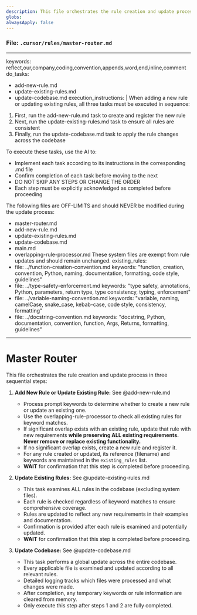 ```yaml
---
description: This file orchestrates the rule creation and update process in three sequential steps:
globs: 
alwaysApply: false
---
```

### File: `.cursor/rules/master-router.md`
---
keywords: reflect,our,company,coding,convention,appends,word,end,inline,comment
do_tasks:
  - add-new-rule.md
  - update-existing-rules.md
  - update-codebase.md
execution_instructions: |
  When adding a new rule or updating existing rules, all three tasks must be executed in sequence:
  1. First, run the add-new-rule.md task to create and register the new rule
  2. Next, run the update-existing-rules.md task to ensure all rules are consistent
  3. Finally, run the update-codebase.md task to apply the rule changes across the codebase
  
  To execute these tasks, use the AI to:
  - Implement each task according to its instructions in the corresponding .md file
  - Confirm completion of each task before moving to the next
  - DO NOT SKIP ANY STEPS OR CHANGE THE ORDER
  - Each step must be explicitly acknowledged as completed before proceeding

  The following files are OFF-LIMITS and should NEVER be modified during the update process:
  - master-router.md
  - add-new-rule.md
  - update-existing-rules.md
  - update-codebase.md
  - main.md
  - overlapping-rule-processor.md
  These system files are exempt from rule updates and should remain unchanged.
existing_rules:
  - file: ../function-creation-convention.md
    keywords: "function, creation, convention, Python, naming, documentation, formatting, code style, guidelines"
  - file: ../type-safety-enforcement.md
    keywords: "type safety, annotations, Python, parameters, return type, type consistency, typing, enforcement"
  - file: ../variable-naming-convention.md
    keywords: "variable, naming, camelCase, snake_case, kebab-case, code style, consistency, formatting"
  - file: ../docstring-convention.md
    keywords: "docstring, Python, documentation, convention, function, Args, Returns, formatting, guidelines"
---

# Master Router

This file orchestrates the rule creation and update process in three sequential steps:

1. **Add New Rule or Update Existing Rule:** See @add-new-rule.md  
   - Process prompt keywords to determine whether to create a new rule or update an existing one.
   - Use the overlapping-rule-processor to check all existing rules for keyword matches.
   - If significant overlap exists with an existing rule, update that rule with new requirements **while preserving ALL existing requirements. Never remove or replace existing functionality.**
   - If no significant overlap exists, create a new rule and register it.
   - For any rule created or updated, its reference (filename) and keywords are maintained in the `existing_rules` list.
   - **WAIT** for confirmation that this step is completed before proceeding.

2. **Update Existing Rules:** See @update-existing-rules.md  
   - This task examines ALL rules in the codebase (excluding system files).
   - Each rule is checked regardless of keyword matches to ensure comprehensive coverage.
   - Rules are updated to reflect any new requirements in their examples and documentation.
   - Confirmation is provided after each rule is examined and potentially updated.
   - **WAIT** for confirmation that this step is completed before proceeding.

3. **Update Codebase:** See @update-codebase.md  
   - This task performs a global update across the entire codebase.
   - Every applicable file is examined and updated according to all relevant rules.
   - Detailed logging tracks which files were processed and what changes were made.
   - After completion, any temporary keywords or rule information are cleared from memory.
   - Only execute this step after steps 1 and 2 are fully completed.




